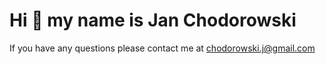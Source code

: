 # Hi :wave: my name is Jan Chodorowski

If you have any questions please contact me at chodorowski.j@gmail.com
